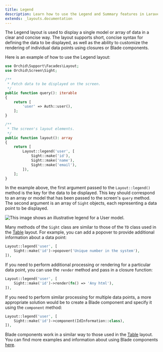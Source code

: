 ```yaml
---
title: Legend
description: Learn how to use the Legend and Summary features in Laravel Orchid to organize and display important information in your administration-style applications. Improve the clarity and usability of your project with these easy to use tools.
extends: _layouts.documentation
---
```


The Legend layout is used to display a single model or array of data in a clear and concise way. The layout supports short, concise syntax for defining the data to be displayed, as well as the ability to customize the rendering of individual data points using closures or Blade components.

Here is an example of how to use the Legend layout:

```php
use Orchid\Support\Facades\Layout;
use Orchid\Screen\Sight;

/**
 * Fetch data to be displayed on the screen.
 */
public function query(): iterable
{
    return [
        'user' => Auth::user(),
    ];
}

/**
 * The screen's layout elements.
 */
public function layout(): array
{
    return [
        Layout::legend('user', [
            Sight::make('id'),
            Sight::make('name'),
            Sight::make('email'),
        ]),
    ];
}
```

In the example above, the first argument passed to the `Layout::legend()` method is the key for the data to be displayed. This key should correspond to an array or model that has been passed to the screen's `query` method. The second argument is an array of `Sight` objects, each representing a data point to be displayed.

![This image shows an illustrative legend for a User model.](/img/layouts/legend.png)

Many methods of the `Sight` class are similar to those of the `TD` class used in the [Table](/en/docs/table) layout. For example, you can add a popover to provide additional information about a data point:


```php
Layout::legend('user', [
    Sight::make('id')->popover('Unique number in the system'),
]),
```

If you need to perform additional processing or rendering for a particular data point, you can use the `render` method and pass in a closure function:


```php
Layout::legend('user', [
    Sight::make('id')->render(fn() => 'Any html'),
]),
```

If you need to perform similar processing for multiple data points, a more appropriate solution would be to create a Blade component and specify it using the `component` method:


```php
Layout::legend('user', [
    Sight::make('id')->component(IdInformation::class),
]),
```

Blade components work in a similar way to those used in the [Table](/en/docs/table) layout. You can find more examples and information about using Blade components [here](https://laravel.com/docs/blade#components).
